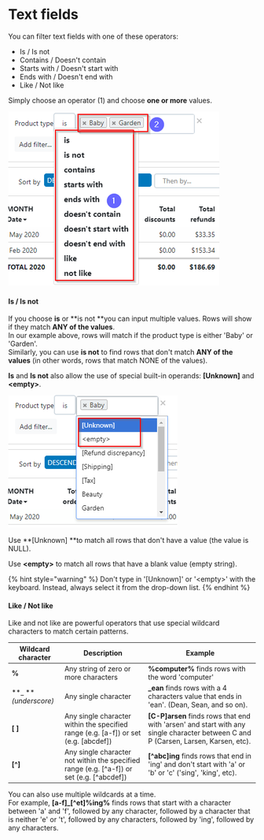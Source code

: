 # Text fields

You can filter text fields with one of these operators:

* Is / Is not
* Contains / Doesn't contain
* Starts with / Doesn't start with
* Ends with / Doesn't end with
* Like / Not like

Simply choose an operator (1) and choose **one or more** values.

![](<../../.gitbook/assets/image (17).png>)

#### Is / Is not

If you choose **is** or **is not **you can input multiple values. Rows will show if they match **ANY of the values**.\
In our example above, rows will match if the product type is either 'Baby' or 'Garden'.\
Similarly, you can use **is not** to find rows that don't match **ANY of the values** (in other words, rows that match NONE of the values).

**Is** and **Is not** also allow the use of special built-in operands: **\[Unknown]** and **\<empty>**.

![](<../../.gitbook/assets/image (18).png>)

Use **\[Unknown] **to match all rows that don't have a value (the value is NULL).

Use **\<empty>** to match all rows that have a blank value (empty string).

{% hint style="warning" %}
Don't type in '\[Unknown]' or '\<empty>' with the keyboard. Instead, always select it from the drop-down list.
{% endhint %}

#### Like / Not like

Like and not like are powerful operators that use special wildcard characters to match certain patterns.

| Wildcard character    | Description                                                                                 | Example                                                                                                                             |
| --------------------- | ------------------------------------------------------------------------------------------- | ----------------------------------------------------------------------------------------------------------------------------------- |
| **%**                 | Any string of zero or more characters                                                       | **%computer%** finds rows with the word 'computer'                                                                                  |
| **\_ **_(underscore)_ | Any single character                                                                        | **\_ean** finds rows with a 4 characters value that ends in 'ean'. (Dean, Sean, and so on).                                         |
| **\[ ]**              | Any single character within the specified range (e.g. \[a-f]) or set (e.g. \[abcdef])       | **\[C-P]arsen** finds rows that end with 'arsen' and start with any single character between C and P (Carsen, Larsen, Karsen, etc). |
| **\[^]**              | Any single character not within the specified range (e.g. \[^a-f]) or set (e.g. \[^abcdef]) | **\[^abc]ing** finds rows that end in 'ing' and don't start with 'a' or 'b' or 'c' ('sing', 'king', etc).                           |

You can also use multiple wildcards at a time.\
For example, **\[a-f]\_\[^et]%ing%** finds rows that start with a character between 'a' and 'f', followed by any character, followed by a character that is neither 'e' or 't', followed by any characters, followed by 'ing', followed by any characters.
